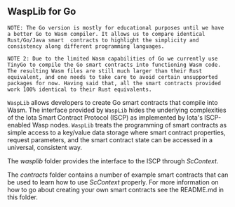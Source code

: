 ## WaspLib for Go

`NOTE: The Go version is mostly for educational purposes until we have a better
Go to Wasm compiler. It allows us to compare identical Rust/Go/Java smart 
contracts to highlight the simplicity and consistency along different programming
languages.`

`NOTE 2: Due to the limited Wasm capabilities of Go we currently use TinyGo to
compile the Go smart contracts into functioning Wasm code. The resulting Wasm
files are still much larger than their Rust equivalent, and one needs to take
care to avoid certain unsupported packages for now. Having said that, all the
smart contracts provided work 100% identical to their Rust equivalents.`

`WaspLib` allows developers to create Go smart contracts that compile into Wasm.
The interface provided by `WaspLib` hides the underlying complexities of the 
Iota Smart Contract Protocol (ISCP) as implemented by Iota's ISCP-enabled Wasp nodes. 
`WaspLib` treats the programming of smart contracts as simple access to a key/value
data storage where smart contract properties, request parameters, and the smart
contract state can be accessed in a universal, consistent way.

The _wasplib_ folder provides the interface to the ISCP through _ScContext_.

The _contracts_ folder contains a number of example smart contracts that can 
be used to learn how to use _ScContext_ properly. For more information on how
to go about creating your own smart contracts see the README.md in this folder.

